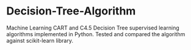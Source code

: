 # Decision-Tree-Algorithm
Machine Learning CART and C4.5 Decision Tree supervised learning algorithms implemented in Python. Tested and compared the algorithm against scikit-learn library.

